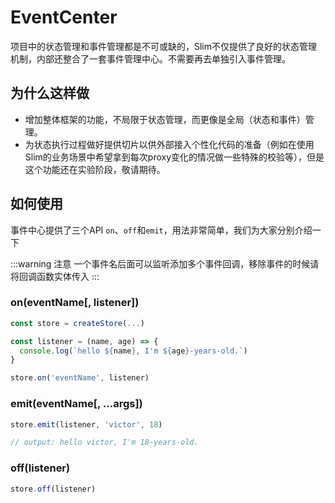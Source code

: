 # EventCenter

项目中的状态管理和事件管理都是不可或缺的，Slim不仅提供了良好的状态管理机制，内部还整合了一套事件管理中心。不需要再去单独引入事件管理。

## 为什么这样做
* 增加整体框架的功能，不局限于状态管理，而更像是全局（状态和事件）管理。
* 为状态执行过程做好提供切片以供外部接入个性化代码的准备（例如在使用Slim的业务场景中希望拿到每次proxy变化的情况做一些特殊的校验等），但是这个功能还在实验阶段，敬请期待。

## 如何使用

事件中心提供了三个API `on`、`off`和`emit`，用法非常简单，我们为大家分别介绍一下

:::warning 注意
一个事件名后面可以监听添加多个事件回调，移除事件的时候请将回调函数实体传入
:::

### on(eventName[, listener])
```javascript
const store = createStore(...)

const listener = (name, age) => { 
  console.log(`hello ${name}, I'm ${age}-years-old.`) 
}

store.on('eventName', listener)
```

### emit(eventName[, ...args])

```javascript
store.emit(listener, 'victor', 18)

// output: hello victor, I'm 18-years-old.
```

### off(listener)

```javascript
store.off(listener)
```
